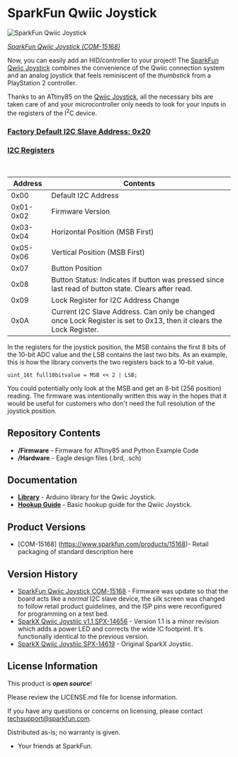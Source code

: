 SparkFun Qwiic Joystick
========================================

![SparkFun Qwiic Joystick](https://cdn.sparkfun.com/assets/parts/1/3/5/5/8/15168-SparkFun_Qwiic_Joystick-01.jpg)

[*SparkFun Qwiic Joystick (COM-15168)*](https://www.sparkfun.com/products/15168)

Now, you can easily add an HID/controller to your project! The [SparkFun Qwiic Joystick](https://www.sparkfun.com/products/15168) combines the convenience of the Qwiic connection system and an analog joystick that feels reminiscent of the _thumbstick_ from a PlayStation 2 controller.

Thanks to an ATtiny85 on the [Qwiic Joystick](https://www.sparkfun.com/products/15168), all the necessary bits are taken care of and your microcontroller only needs to look for your inputs in the registers of the I<sup>2</sup>C device.

<h3 style="text-decoration: underline;">Factory Default I2C Slave Address: 0x20</h3>

<h3 style="text-decoration: underline;">I2C Registers</h3><br/>

| Address | Contents |
| ------- | -------- |
| 0x00 | Default I2C Address |
| 0x01-0x02 | Firmware Version |
| 0x03-0x04 | Horizontal Position (MSB First) |
| 0x05-0x06 | Vertical Position (MSB First) |
| 0x07 | Button Position |
| 0x08 | Button Status: Indicates if button was pressed since last read of button state. Clears after read. |
| 0x09 | Lock Register for I2C Address Change |
| 0x0A | Current I2C Slave Address. Can only be changed once Lock Register is set to 0x13, then it clears the Lock Register. |

In the registers for the joystick position, the MSB contains the first 8 bits of the 10-bit ADC value and the LSB contains the last two bits. As an example, this is how the library converts the two registers back to a 10-bit value.

`uint_16t full10bitvalue = MSB << 2 | LSB;`

You could potentially only look at the MSB and get an 8-bit (256 position) reading. The firmware was intentionally written this way in the hopes that it would be useful for customers who don't need the full resolution of the joystick position.

Repository Contents
-------------------

* **/Firmware** - Firmware for ATtiny85 and Python Example Code 
* **/Hardware** - Eagle design files (.brd, .sch)

Documentation
--------------
* **[Library](https://github.com/sparkfun/SparkFun_Qwiic_Joystick_Arduino_Library)** - Arduino library for the Qwiic Joystick.
* **[Hookup Guide](https://learn.sparkfun.com/tutorials/qwiic-joystick-hookup-guide)** - Basic hookup guide for the Qwiic Joystick.

Product Versions
----------------
* [COM-15168] (https://www.sparkfun.com/products/15168)- Retail packaging of standard description here

Version History
---------------
* [SparkFun Qwiic Joystick COM-15168](https://www.sparkfun.com/products/15168) - Firmware was update so that the board acts like a *normal* I2C slave device, the silk screen was changed to follow retail product guidelines, and the ISP pins were reconfigured for programming on a test bed.
* [SparkX Qwiic Joystiic v1.1 SPX-14656](https://www.sparkfun.com/products/14656) - Version 1.1 is a minor revision which adds a power LED and corrects the wide IC footprint. It's functionally identical to the previous version.
* [SparkX Qwiic Joystiic SPX-14619](https://www.sparkfun.com/products/retired/14619) - Original SparkX Joystiic.

License Information
-------------------

This product is _**open source**_! 

Please review the LICENSE.md file for license information. 

If you have any questions or concerns on licensing, please contact techsupport@sparkfun.com.

Distributed as-is; no warranty is given.

- Your friends at SparkFun.
